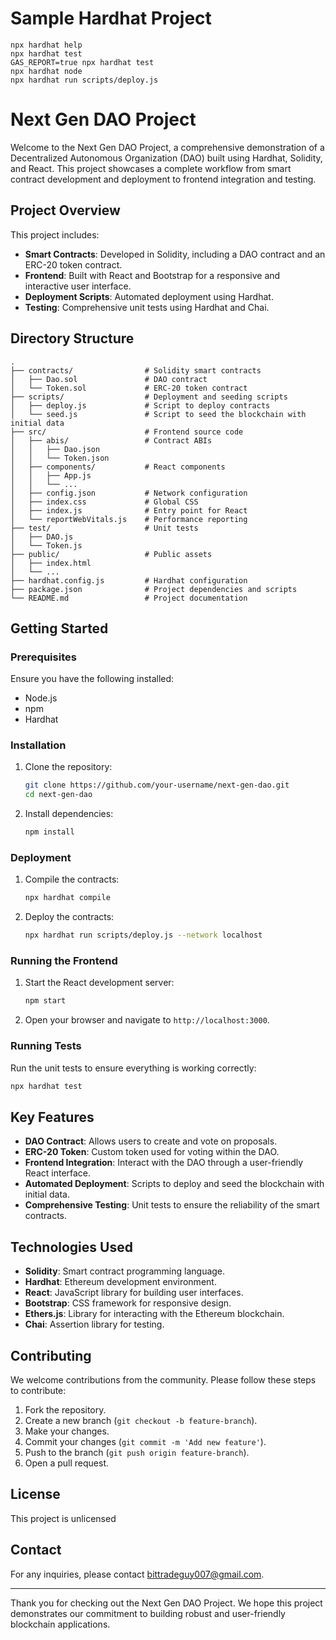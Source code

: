 # Sample Hardhat Project

```shell
npx hardhat help
npx hardhat test
GAS_REPORT=true npx hardhat test
npx hardhat node
npx hardhat run scripts/deploy.js
```
# Next Gen DAO Project

Welcome to the Next Gen DAO Project, a comprehensive demonstration of a Decentralized Autonomous Organization (DAO) built using Hardhat, Solidity, and React. This project showcases a complete workflow from smart contract development and deployment to frontend integration and testing.

## Project Overview

This project includes:

- **Smart Contracts**: Developed in Solidity, including a DAO contract and an ERC-20 token contract.
- **Frontend**: Built with React and Bootstrap for a responsive and interactive user interface.
- **Deployment Scripts**: Automated deployment using Hardhat.
- **Testing**: Comprehensive unit tests using Hardhat and Chai.

## Directory Structure

```
.
├── contracts/                # Solidity smart contracts
│   ├── Dao.sol               # DAO contract
│   └── Token.sol             # ERC-20 token contract
├── scripts/                  # Deployment and seeding scripts
│   ├── deploy.js             # Script to deploy contracts
│   └── seed.js               # Script to seed the blockchain with initial data
├── src/                      # Frontend source code
│   ├── abis/                 # Contract ABIs
│   │   ├── Dao.json
│   │   └── Token.json
│   ├── components/           # React components
│   │   ├── App.js
│   │   └── ...
│   ├── config.json           # Network configuration
│   ├── index.css             # Global CSS
│   ├── index.js              # Entry point for React
│   └── reportWebVitals.js    # Performance reporting
├── test/                     # Unit tests
│   ├── DAO.js
│   └── Token.js
├── public/                   # Public assets
│   ├── index.html
│   └── ...
├── hardhat.config.js         # Hardhat configuration
├── package.json              # Project dependencies and scripts
└── README.md                 # Project documentation
```

## Getting Started

### Prerequisites

Ensure you have the following installed:

- Node.js
- npm
- Hardhat

### Installation

1. Clone the repository:
   ```sh
   git clone https://github.com/your-username/next-gen-dao.git
   cd next-gen-dao
   ```

2. Install dependencies:
   ```sh
   npm install
   ```

### Deployment

1. Compile the contracts:
   ```sh
   npx hardhat compile
   ```

2. Deploy the contracts:
   ```sh
   npx hardhat run scripts/deploy.js --network localhost
   ```

### Running the Frontend

1. Start the React development server:
   ```sh
   npm start
   ```

2. Open your browser and navigate to `http://localhost:3000`.

### Running Tests

Run the unit tests to ensure everything is working correctly:
```sh
npx hardhat test
```

## Key Features

- **DAO Contract**: Allows users to create and vote on proposals.
- **ERC-20 Token**: Custom token used for voting within the DAO.
- **Frontend Integration**: Interact with the DAO through a user-friendly React interface.
- **Automated Deployment**: Scripts to deploy and seed the blockchain with initial data.
- **Comprehensive Testing**: Unit tests to ensure the reliability of the smart contracts.

## Technologies Used

- **Solidity**: Smart contract programming language.
- **Hardhat**: Ethereum development environment.
- **React**: JavaScript library for building user interfaces.
- **Bootstrap**: CSS framework for responsive design.
- **Ethers.js**: Library for interacting with the Ethereum blockchain.
- **Chai**: Assertion library for testing.

## Contributing

We welcome contributions from the community. Please follow these steps to contribute:

1. Fork the repository.
2. Create a new branch (`git checkout -b feature-branch`).
3. Make your changes.
4. Commit your changes (`git commit -m 'Add new feature'`).
5. Push to the branch (`git push origin feature-branch`).
6. Open a pull request.

## License

This project is unlicensed

## Contact

For any inquiries, please contact [bittradeguy007@gmail.com](mailto:bittradeguy007@gmail.com).

---

Thank you for checking out the Next Gen DAO Project. We hope this project demonstrates our commitment to building robust and user-friendly blockchain applications.